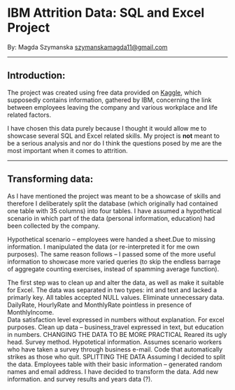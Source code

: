
# IBM Attrition Data: SQL and Excel Project

By: Magda Szymanska
szymanskamagda11@gmail.com

___

## Introduction:

The project was created using free data provided on [Kaggle](https://www.kaggle.com/datasets/pavansubhasht/ibm-hr-analytics-attrition-dataset/discussion), which supposedly contains information, gathered by IBM, concerning the link between employees leaving the company and various workplace and life related factors.

I have chosen this data purely because I thought it would allow me to showcase several SQL and Excel related skills. My project is **not** meant to be a serious analysis and nor do I think the questions posed by me are the most important when it comes to attrition. 

___

## Transforming data:

As I have mentioned the project was meant to be a showcase of skills and therefore I deliberately split the database (which originally had contained one table with 35 columns) into four tables. 
I have assumed a hypothetical scenario in which part of the data (personal information, education) had been collected by the company. 

Hypothetical scenario – employees were handed a sheet.Due to missing information. I manipulated the data (or re-interpreted it for me own purposes). The same reason follows – I passed some of the more useful information to showcase more varied queries (to skip the endless barrage of aggregate counting exercises, instead of spamming average function). 

The first step was to clean up and alter the data, as well as make it suitable for Excel. 
The data was separated in two types: int and text and lacked a primarly key. All tables accepted NULL values.
Eliminate unnecessary data. DailyRate, HourlyRate and MonthlyRate pointless in presence of MonthlyIncome.  
Data satisfaction level expressed in numbers without explanation.  For excel purposes. 
Clean up data – business_travel expressed in text, but education in numbers. 
CHANGING THE DATA TO BE MORE PRACTICAL
Reared its ugly head. Survey method. 
Hypotetical information.
Assumes scenario workers who have taken a survey through business e-mail. Code that automatically strikes as those who quit. 
SPLITTING THE DATA
Assuming I decided to split the data. Employees table with their basic information – generated random names and email address. 
I have decided to transform the data. 
Add new information. 
 and survey results and years data (?). 
